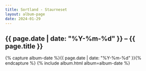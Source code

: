 ```yaml
---
title: Sortland - Staurneset
layout: album-page
date: 2024-01-29
---
```

## {{ page.date | date: "%Y-%m-%d" }} – {{ page.title }}
{% capture album-date %}{{ page.date | date: "%Y-%m-%d" }}{% endcapture %}
{% include album.html album=album-date %}